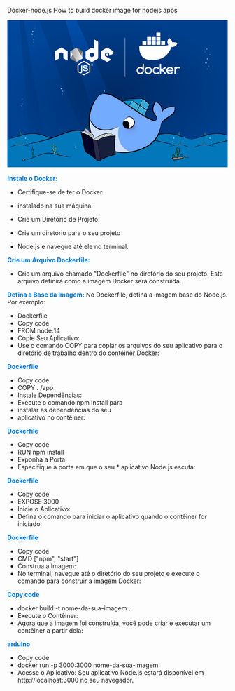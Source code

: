 Docker-node.js
How to build docker image for nodejs apps

![docker-node](assets/node-js-docker.png)

<style>
  .docker-blue {
    color: #0078D6;
    font-weight: bold;
  }
</style>


<span class="docker-blue">Instale o Docker:</span>
* Certifique-se de ter o Docker
 * instalado na sua máquina.

* Crie um Diretório de Projeto:
* Crie um diretório para o seu projeto 
* Node.js e navegue até ele no terminal.

<span class="docker-blue">Crie um Arquivo Dockerfile:</span>
* Crie um arquivo chamado "Dockerfile" no diretório do seu projeto. Este arquivo definirá como a imagem Docker será construída.

<span class="docker-blue">Defina a Base da Imagem:</span>
No Dockerfile, defina a imagem base do Node.js. Por exemplo:

* Dockerfile
* Copy code
* FROM node:14
* Copie Seu Aplicativo:
* Use o comando COPY para copiar os arquivos do seu aplicativo para o diretório de trabalho dentro do contêiner Docker:

<span class="docker-blue">Dockerfile</span>
* Copy code
* COPY . /app
* Instale Dependências:
* Execute o comando npm install para
* instalar as dependências do seu
* aplicativo no contêiner:

<span class="docker-blue">Dockerfile</span>
* Copy code
* RUN npm install
* Exponha a Porta:
* Especifique a porta em que o seu * aplicativo Node.js escuta:

<span class="docker-blue">Dockerfile</span>
* Copy code
* EXPOSE 3000
* Inicie o Aplicativo:
* Defina o comando para iniciar o aplicativo quando o contêiner for iniciado:

<span class="docker-blue">Dockerfile</span>
* Copy code
* CMD ["npm", "start"]
* Construa a Imagem:
* No terminal, navegue até o diretório do seu projeto e execute o comando para construir a imagem Docker:

<span class="docker-blue">Copy code</span>
* docker build -t nome-da-sua-imagem .
* Execute o Contêiner:
* Agora que a imagem foi construída, você pode criar e executar um contêiner a partir dela:

<span class="docker-blue">arduino</span>
* Copy code
* docker run -p 3000:3000 nome-da-sua-imagem
* Acesse o Aplicativo:
Seu aplicativo Node.js estará disponível em http://localhost:3000 no seu navegador.



